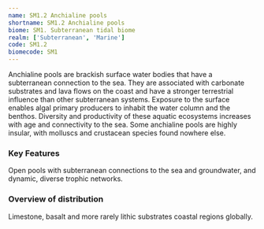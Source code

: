 ```yaml
---
name: SM1.2 Anchialine pools
shortname: SM1.2 Anchialine pools
biome: SM1. Subterranean tidal biome
realm: ['Subterranean', 'Marine']
code: SM1.2
biomecode: SM1
---
```


Anchialine pools are brackish surface water bodies that have a subterranean connection to the sea. They are associated with carbonate substrates and lava flows on the coast and have a stronger terrestrial influence than other subterranean systems. Exposure to the surface enables algal primary producers to inhabit the water column and the benthos. Diversity and productivity of these aquatic ecosystems increases with age and connectivity to the sea. Some anchialine pools are highly insular, with molluscs and crustacean species found nowhere else.

### Key Features

Open pools with subterranean connections to the sea and groundwater, and dynamic, diverse trophic networks.

### Overview of distribution

Limestone, basalt and more rarely lithic substrates coastal regions globally.
